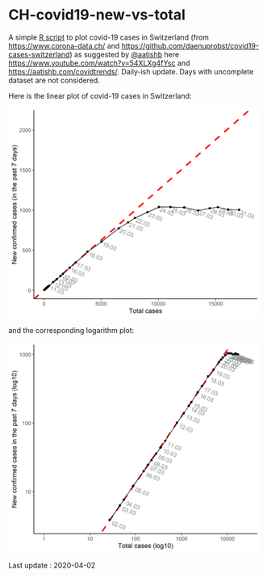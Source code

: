 # CH-covid19-new-vs-total

A simple [R script](covid-19_R-script.R) to plot covid-19 cases in Switzerland (from https://www.corona-data.ch/ and https://github.com/daenuprobst/covid19-cases-switzerland) as suggested by [@aatishb](https://twitter.com/aatishb) here https://www.youtube.com/watch?v=54XLXg4fYsc and https://aatishb.com/covidtrends/. Daily-ish update. Days with uncomplete dataset are not considered.


Here is the linear plot of covid-19 cases in Switzerland:

<img src="./new-cases_vs_total-cases_lin-plot.png" width="500">

and the corresponding logarithm plot:

<img src="./new-cases_vs_total-cases_log-plot.png" width="500">

Last update : 2020-04-02
